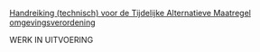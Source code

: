 [Handreiking (technisch) voor de Tijdelijke Alternatieve Maatregel omgevingsverordening](https://geonovum.github.io/ROST/HRTAMomver/)

WERK IN UITVOERING
